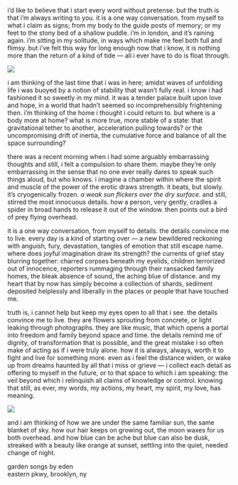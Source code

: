 i’d like to believe that i start every word without pretense.  but the truth is that i’m always writing to you.  it is a one way conversation. from myself to what i claim as signs; from my body to the guide posts of memory; or my feet to the stony bed of a shallow puddle.  i’m in london, and it’s raining again.  i’m sitting in my solitude, in ways which make me feel both full and flimsy.  but i’ve felt this way for long enough now that i know, it is nothing more than the return of a kind of tide — all i ever have to do is float through.

<img class="tl-email-image" src="../imgs/6_2_25/rainy_crystal_palace.png" style="text-align: center; max-height: 400px; width: auto"/><br>

i am thinking of the last time that i was in here; amidst waves of unfolding life i was buoyed by a notion of stability that wasn’t fully real. i know i had fashioned it so sweetly in my mind. it was a tender palace built upon love and hope, in a world that hadn’t seemed so incomprehensibly frightening then.  i’m thinking of the home i thought i could return to.  but where is a body more at home? what is more true, more stable of a state: that gravitational tether to another, acceleration pulling towards? or the uncompromising drift of inertia, the cumulative force and balance of all the space surrounding?

there was a recent morning when i had some arguably embarrassing thoughts and still, i felt a compulsion to share them.  maybe they’re only embarrassing in the sense that no one ever really dares to speak such things aloud, but who knows.  i imagine a chamber within where the spirit and muscle of the power of the erotic draws strength.  it beats, but slowly. it’s cryogenically frozen. <em>a weak sun flickers over the dry surface.</em>  and still, stirred the most innocuous details. how a person, very gently, cradles a spider in broad hands to release it out of the window. then points out a bird of prey flying overhead.

it is a one way conversation, from myself to details. the details convince me to live. every day is a kind of starting over — a new bewildered reckoning with anguish, fury, devastation, tangles of emotion that still escape name.  where does joyful imagination draw its strength? the currents of grief stay blurring together: charred corpses beneath my eyelids, children terrorized out of innocence, reporters rummaging through their ransacked family homes, the bleak absence of sound, the aching blue of distance. and my heart that by now has simply become a collection of shards, sediment deposited helplessly and liberally in the places or people that have touched me.

truth is, i cannot help but keep my eyes open to all that i see. the details convince me to live.  they are flowers sprouting from concrete, or light leaking through photographs.  they are like music, that which opens a portal into freedom and family beyond space and time.  the details remind me of dignity, of transformation that is possible, and the great mistake i so often make of acting as if i were truly alone. how it is always, always, worth it to fight and live for something more. even as i feel the distance widen, or wake up from dreams haunted by all that i miss or grieve — i collect each detail as offering to myself in the future, or to that space to which i am speaking: the veil beyond which i relinquish all claims of knowledge or control. knowing that still, as ever, my words, my actions, my heart, my spirit, my love, has meaning.

<img class="tl-email-image" src="../imgs/6_2_25/light_leak.png" style="text-align: center; max-height: 400px; width: auto;"/><br>

and i am thinking of how we are under the same familiar sun, the same blanket of sky.  how our hair keeps on growing out, the moon waxes for us both overhead. and how blue can be ache but blue can also be dusk, streaked with a beauty like orange at sunset, settling into the quiet, needed change of night.

<p class="caption">
<a target="_blank" src="https://gardensongs.github.io">garden songs</a> by eden <br>
eastern pkwy, brooklyn, ny <br>
</p>